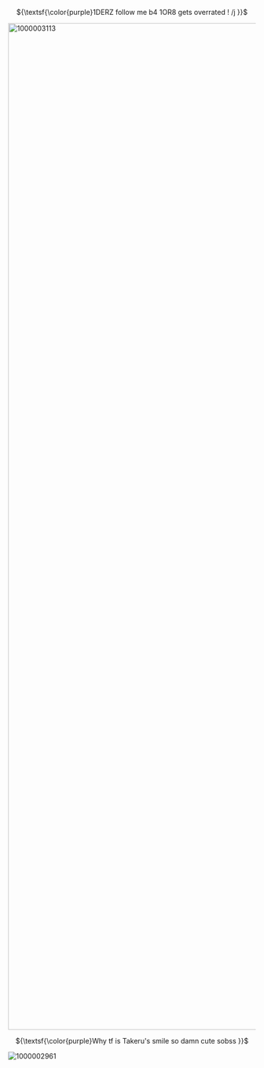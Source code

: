 <p align="center">${\textsf{\color{purple}1DERZ follow me b4 1OR8 gets overrated ! /j }}$</p>

<img width="2048" height="2048" alt="1000003113" src="https://github.com/user-attachments/assets/df72356f-8c5b-44ec-abd6-94e80d4f00a3" />



<p align="center">${\textsf{\color{purple}Why tf is Takeru's smile so damn cute sobss }}$</p>

![1000002961](https://github.com/user-attachments/assets/9d121a89-5ddb-484a-8a3f-8fb6e9aef3ee)
